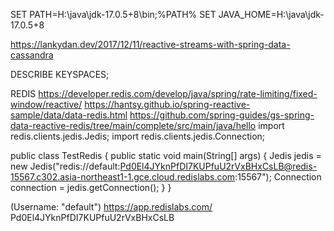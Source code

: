 SET PATH=H:\java\jdk-17.0.5+8\bin;%PATH%
SET JAVA_HOME=H:\java\jdk-17.0.5+8

https://lankydan.dev/2017/12/11/reactive-streams-with-spring-data-cassandra

DESCRIBE KEYSPACES;


REDIS
https://developer.redis.com/develop/java/spring/rate-limiting/fixed-window/reactive/
https://hantsy.github.io/spring-reactive-sample/data/data-redis.html
https://github.com/spring-guides/gs-spring-data-reactive-redis/tree/main/complete/src/main/java/hello
import redis.clients.jedis.Jedis;
import redis.clients.jedis.Connection;

public class TestRedis {
    public static void main(String[] args) {
        Jedis jedis = new Jedis("redis://default:Pd0El4JYknPfDI7KUPfuU2rVxBHxCsLB@redis-15567.c302.asia-northeast1-1.gce.cloud.redislabs.com:15567");
        Connection connection = jedis.getConnection();
    }
}

(Username: "default")
https://app.redislabs.com/
Pd0El4JYknPfDI7KUPfuU2rVxBHxCsLB